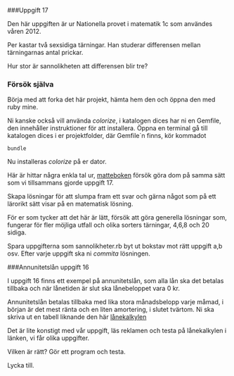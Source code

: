 ###Uppgift 17

Den här uppgiften är  ur Nationella provet i matematik 1c som användes våren 2012.

Per kastar två sexsidiga tärningar. Han studerar differensen mellan tärningarnas antal prickar.

Hur stor är sannolikheten att differensen blir tre?


### Försök själva

Börja med att forka det här projekt, hämta hem den och öppna den med ruby mine.

Ni kanske också vill använda *colorize*, i katalogen dices har ni en Gemfile, den innehåller instruktioner för att installera.
Öppna en terminal gå till katalogen dices i er projektfolder, där Gemfile´n finns, kör kommadot

    bundle

Nu installeras *colorize* på er dator.

Här är hittar några enkla tal ur, [matteboken](http://www.matteboken.se/lektioner/matte-1/ovningsexempel/sannolikhetslara)
försök göra dom på samma sätt som vi tillsammans gjorde uppgift 17.

Skapa lösningar för att slumpa fram ett svar och gärna något som på ett lärorikt sätt visar på en matematisk lösning.

För er som tycker att det här är lätt, försök att göra generella lösningar som,
fungerar för fler möjliga utfall och olika sorters tärningar, 4,6,8 och 20 sidiga.

Spara uppgifterna som sannolikheter<bokstav>.rb byt ut bokstav mot rätt uppgift a,b osv.
Efter varje uppgift ska ni *commita* lösningen.

###Annunitetslån uppgift 16

I uppgift 16 finns ett exempel på annunitetslån,
som alla lån ska det betalas tillbaka och när lånetiden är slut ska lånebeloppet vara 0 kr.

Annunitetslån betalas tillbaka med lika stora månadsbelopp varje måmad, i början är det mest ränta och en liten amortering, i slutet tvärtom.
Ni ska skriva ut en tabell liknande den här [lånekalkylen](http://www.lanekalkyler.se/amortering/)

Det är lite konstigt med vår uppgift, läs reklamen och testa på lånekalkylen i länken, vi får olika uppgifter.

Vilken är rätt? Gör ett program och testa.


Lycka till.